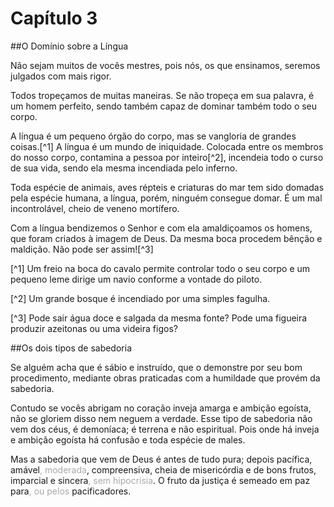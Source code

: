 # Capítulo 3

##O Domínio sobre a Língua

Não sejam muitos de vocês mestres, pois nós, os que ensinamos, seremos julgados com mais rigor.

Todos tropeçamos de muitas maneiras. Se não tropeça em sua palavra, é um homem perfeito, sendo também capaz de dominar também todo o seu corpo.

A língua é um pequeno órgão do corpo, mas se vangloria de grandes coisas.[^1] A língua é um mundo de iniquidade. Colocada entre os membros do nosso corpo, contamina a pessoa por inteiro[^2], incendeia todo o curso de sua vida, sendo ela mesma incendiada pelo inferno.

Toda espécie de animais, aves répteis e criaturas do mar tem sido domadas pela espécie humana, a língua, porém, ninguém consegue domar. É um mal incontrolável, cheio de veneno mortífero.

Com a língua bendizemos o Senhor e com ela amaldiçoamos os homens, que foram criados à imagem de Deus. Da mesma boca procedem bênção e maldição. Não pode ser assim![^3]

[^1] Um freio na boca do cavalo permite controlar todo o seu corpo e um pequeno leme dirige um navio conforme a vontade do piloto.

[^2] Um grande bosque é incendiado por uma simples fagulha.

[^3] Pode sair água doce e salgada da mesma fonte? Pode uma figueira produzir azeitonas ou uma videira figos?

##Os dois tipos de sabedoria

Se alguém acha que é sábio e instruído, que o demonstre por seu bom procedimento, mediante obras praticadas com a humildade que provém da sabedoria.

Contudo se vocês abrigam no coração inveja amarga e ambição egoísta, não se gloriem disso nem neguem a verdade. Esse tipo de sabedoria não vem dos céus, é demoníaca; é terrena e não espiritual. Pois onde há inveja e ambição egoísta há confusão e toda espécie de males.

Mas a sabedoria que vem de Deus é antes de tudo pura; depois pacífica, amável<font color="darkgray">, moderada</font>, compreensiva, cheia de misericórdia e de bons frutos, imparcial e sincera<font color="darkgray">, sem hipocrisia</font>. O fruto da justiça é semeado em paz para<font color="darkgray">, ou pelos</font> pacificadores.